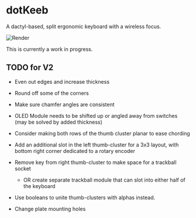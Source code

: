 # dotKeeb
A dactyl-based, split ergonomic keyboard with a wireless focus.

![Render](assets/render.png)

This is currently a work in progress.

## TODO for V2

- Even out edges and increase thickness
- Round off some of the corners
- Make sure chamfer angles are consistent
- OLED Module needs to be shifted up or angled away from switches (may be solved by added thickness)

- Consider making both rows of the thumb cluster planar to ease chording
- Add an additional slot in the left thumb-cluster for a 3x3 layout, with bottom right corner dedicated to a rotary encoder
- Remove key from right thumb-cluster to make space for a trackball socket
  - OR create separate trackball module that can slot into either half of the keyboard
- Use booleans to unite thumb-clusters with alphas instead.
- Change plate mounting holes
